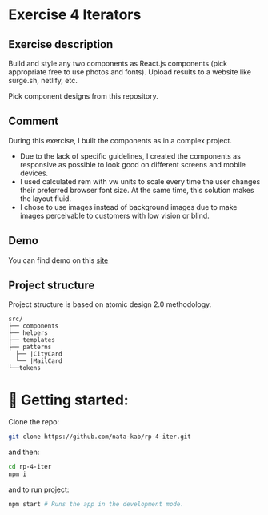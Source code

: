 # Exercise 4 Iterators

## Exercise description

Build and style any two components as React.js components (pick appropriate free to use photos and fonts). Upload results to a website like surge.sh, netlify, etc.

Pick component designs from this repository.

## Comment

During this exercise, I built the components as in a complex project.

- Due to the lack of specific guidelines, I created the components as responsive as possible to look good on different screens and mobile devices.
- I used calculated rem with vw units to scale every time the user changes their preferred browser font size. At the same time, this solution makes the layout fluid.
- I chose to use images instead of background images due to make images perceivable to customers with low vision or blind.

## Demo

You can find demo on this [site](https://exercise4nata.netlify.app/)

## Project structure

Project structure is based on atomic design 2.0 methodology.

```
src/
├── components
├── helpers
├── templates
├── patterns
  ├── |CityCard
  └── |MailCard
└──tokens

```

# 🚀 Getting started:

Clone the repo:

```bash
git clone https://github.com/nata-kab/rp-4-iter.git
```

and then:

```bash
cd rp-4-iter
npm i
```

and to run project:

```bash
npm start # Runs the app in the development mode.
```
